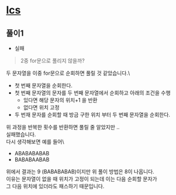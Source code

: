 # [lcs](https://www.acmicpc.net/problem/9251)

## 풀이1
- 실패

> 2중 for문으로 풀리지 않을까?

두 문자열을 이중 for문으로 순회하면 풀릴 것 같았습니다.\
- 첫 번째 문자열을 순회한다.
- 첫 번째 문자열의 문자를 두 번째 문자열에서 순회하고 아래의 조건을 수행
  - 있다면 해당 문자의 위치+1 을 반환
  - 없다면 위치 고정
- 두 번재 문자를 순회할 때 방금 구한 위치 부터 두 번째 문자열을 순회한다.

위 과정을 반복한 횟수를 반환하면 풀릴 줄 알았지만 .. \
실패했습니다.\
다시 생각해보면 예를 들어\
- ABABABABAB
- BABABAABAB

위에서 결과는 9 (BABABABAB)이지만 위 풀이 방법은 8이 나옵니다.\
이유는 문자열이 없을 때 위치가 고정이 되는데 이는 다음 순회할 문자가\
그 다음 위치에 있더라도 패스하기 때문입니다.

